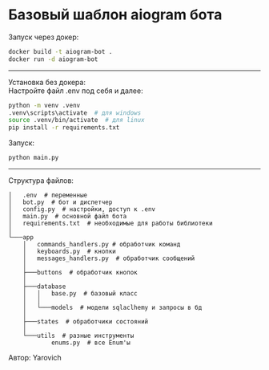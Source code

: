 # Базовый шаблон aiogram бота

Запуск через докер:
```bash
docker build -t aiogram-bot .
docker run -d aiogram-bot 
```

---

Установка без докера: <br>
Настройте файл .env под себя и далее:
```bash
python -m venv .venv
.venv\scripts\activate  # для windows
source .venv/bin/activate  # для linux
pip install -r requirements.txt
```

Запуск:
```bash
python main.py
```

---

Структура файлов:

```
│   .env  # переменные
│   bot.py  # бот и диспетчер
│   config.py  # настройки, доступ к .env
│   main.py  # основной файл бота
│   requirements.txt  # необходимые для работы библиотеки
│
└───app
    │   commands_handlers.py # обработчик команд
    │   keyboards.py  # кнопки
    │   messages_handlers.py  # обработчик сообщений
    │
    ├───buttons  # обработчик кнопок
    │
    ├───database
    │   │   base.py  # базовый класс
    │   │
    │   └───models  # модели sqlaclhemy и запросы в бд
    │
    ├───states  # обработчики состояний
    │
    └───utils  # разные инструменты
            enums.py  # все Enum'ы
```

Автор: Yarovich
